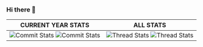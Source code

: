 ### Hi there 👋

<!--
**nfhipona/nfhipona** is a ✨ _special_ ✨ repository because its `README.md` (this file) appears on your GitHub profile.

Here are some ideas to get you started:

- 🔭 I’m currently working on ...
- 🌱 I’m currently learning ...
- 👯 I’m looking to collaborate on ...
- 🤔 I’m looking for help with ...
- 💬 Ask me about ...
- 📫 How to reach me: ...
- 😄 Pronouns: ...
- ⚡ Fun fact: ...
-->

| **CURRENT YEAR STATS**  |   **ALL STATS**   |
| ------------------- | ------------- |
| ![Commit Stats](https://github-readme-stats.vercel.app/api?username=nfhipona&show_icons=true&theme=tokyonight&rank_icon=default&include_all_commits=true&hide=issues,contribs&show=reviews&custom_title=Commit%20Stats#gh-light-mode-only) &#10; ![Commit Stats](https://github-readme-stats.vercel.app/api?username=nfhipona&show_icons=true&theme=tokyonight&rank_icon=default&include_all_commits=true&hide=issues,contribs&show=reviews&custom_title=Commit%20Stats#gh-dark-mode-only) | ![Thread Stats](https://github-readme-stats.vercel.app/api?username=nfhipona&show_icons=true&theme=tokyonight&rank_icon=percentile&include_all_commits=true&hide=stars,commits,prs&show=discussions_started,discussions_answered&custom_title=Thread%20Stats#gh-light-mode-only) &#10; ![Thread Stats](https://github-readme-stats.vercel.app/api?username=nfhipona&show_icons=true&theme=tokyonight&rank_icon=percentile&include_all_commits=true&hide=stars,commits,prs&show=discussions_started,discussions_answered&custom_title=Thread%20Stats#gh-dark-mode-only) |